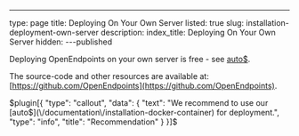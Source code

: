 ---
type: page
title: Deploying On Your Own Server
listed: true
slug: installation-deployment-own-server
description: 
index_title: Deploying On Your Own Server
hidden: 
---published

Deploying OpenEndpoints on your own server is free - see [auto$](/documentation/installation-license).

The source-code and other resources are available at: [https://github.com/OpenEndpoints](https://github.com/OpenEndpoints). 

$plugin[{
    "type": "callout",
    "data": {
        "text": "We recommend to use our [auto$](\/documentation\/installation-docker-container) for deployment.",
        "type": "info",
        "title": "Recommendation"
    }
}]$

